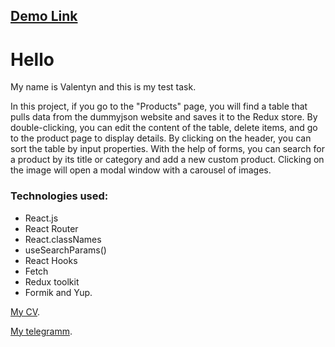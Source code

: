 ## [Demo Link](https://ivanenko1402.github.io/products_table/#/)

# Hello
My name is Valentyn and this is my test task.

In this project, if you go to the "Products" page, you will find a table that pulls data from the dummyjson website and saves it to the Redux store.
By double-clicking, you can edit the content of the table, delete items, and go to the product page to display details. By clicking on the header, you can sort the table by input properties. With the help of forms, you can search for a product by its title or category and add a new custom product. Clicking on the image will open a modal window with a carousel of images.

### Technologies used:
* React.js
* React Router
* React.classNames
* useSearchParams()
* React Hooks
* Fetch
* Redux toolkit
* Formik and Yup.


[My CV](https://drive.google.com/file/d/11QSDsK6IyFmbVXv99evpSNxIwUWhzs9v/view?usp=sharing).

[My telegramm](https://t.me/ValentynIvanenko).
